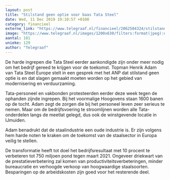 ```yaml
---
layout: post
title: "Stilstand geen optie voor baas Tata Steel"
date: Wed, 11 Dec 2019 19:10:57 +0100
category: financieel
externe_link: "https://www.telegraaf.nl/financieel/2062504324/stilstand-geen-optie-voor-baas-tata-steel"
image: "https://www.telegraaf.nl/images/1200x630/filters:format(jpeg):quality(80)/cdn-kiosk-api.telegraaf.nl/a7df56d8-1c41-11ea-b0b6-02c309bc01c1.jpg"
aantal: 181
unieke: 129
author: "Telegraaf"
---
```


<p class="intro">De harde ingrepen die Tata Steel eerder aankondigde zijn onder meer nodig om het bedrijf gereed te krijgen voor de toekomst. Topman Henrik Adam van Tata Steel Europe stelt in een gesprek met het ANP dat stilstand geen optie is en dat slagen gemaakt moeten worden op het gebied van modernisering en verduurzaming.</p> <p>Tata-personeel en vakbonden protesteerden eerder deze week tegen de ophanden zijnde ingrepen. Bij het voormalige Hoogovens staan 1600 banen op de tocht. Adam zegt de zorgen die bij het personeel leven zeer serieus te nemen. Maar om de bedrijfsvoering te stroomlijnen worden alle Tata-onderdelen langs de meetlat gelegd, dus ook de winstgevende locatie in IJmuiden.</p><p>Adam benadrukt dat de staalindustrie een oude industrie is. Er zijn volgens hem harde noten te kraken om de toekomst van de staalsector in Europa veilig te stellen.</p><p>De transformatie heeft tot doel het bedrijfsresultaat met 10 procent te verbeteren tot 750 miljoen pond tegen maart 2021. Ongeveer driekwart van de prestatieverbetering zal komen van productiviteitsverbeteringen, minder bureaucratie en verhoogde verkoop van hoogwaardige staalsoorten. Besparingen op de arbeidskosten zijn goed voor het resterende deel.</p>
